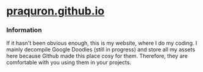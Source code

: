 # [praquron.github.io](https://praquron.github.io)

### Information
If it hasn't been obvious enough, this is my website, where I do my coding. I mainly decompile Google Doodles (still in progress) and store all my assets here because Github made this place cosy for them. Therefore, they are comfortable with you using them in your projects.
